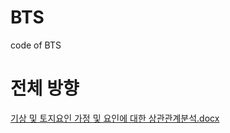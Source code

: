 # BTS
code of BTS      



# 전체 방향
[기상 및 토지요인 가정 및 요인에 대한 상관관계분석.docx](https://github.com/yerimoh/BTS/files/7337149/default.docx)
